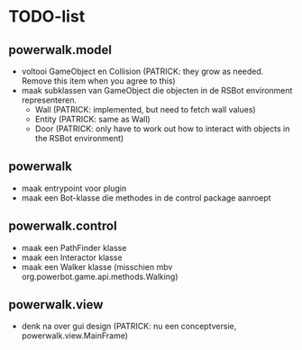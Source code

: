 TODO-list
=========

powerwalk.model
-----------------
- voltooi GameObject en Collision (PATRICK: they grow as needed. Remove this item when you agree to this)
- maak subklassen van GameObject die objecten in de RSBot environment representeren.
    - Wall (PATRICK: implemented, but need to fetch wall values)
    - Entity (PATRICK: same as Wall)
    - Door (PATRICK: only have to work out how to interact with objects in the RSBot environment)

powerwalk
---------
- maak entrypoint voor plugin
- maak een Bot-klasse die methodes in de control package aanroept

powerwalk.control
-----------------
- maak een PathFinder klasse
- maak een Interactor klasse
- maak een Walker klasse (misschien mbv org.powerbot.game.api.methods.Walking)

powerwalk.view
--------------
- denk na over gui design (PATRICK: nu een conceptversie, powerwalk.view.MainFrame)